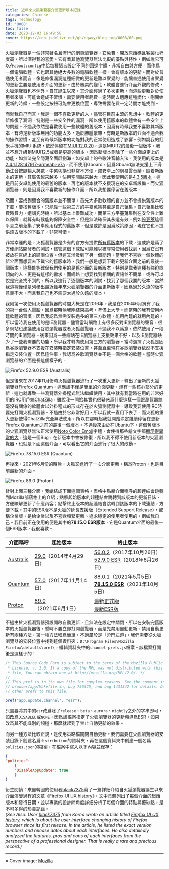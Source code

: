 ```yaml
---
title: 近年來火狐瀏覽器介面更新版本記錄
categories: Chinese
tags: Technology
id: '0008'
toc: false
date: 2023-12-03 16:49:58
cover: https://cdn.jsdelivr.net/gh/dqwyy/blog-img/0008/00.png
---
```

<div lang="zh-TW">

火狐瀏覽器是一個非常著名且流行的網頁瀏覽器，它免費、開放原始碼且客製化程度高，所以深得我的喜愛。它有着其他瀏覽器無法比擬的優點與特性，例如說它可以在`about:config`中給每種語言設定不同的回退字體，非常自由與方便。而作爲一個電腦軟體，它也跟其他絕大多數的電腦軟體一樣，會有版本的更新。而對於普通使用者而言，像是修復漏洞這種細微的更新是難以察覺的，能讓普通使用者察覺的更新主要是使用者介面的更新。由於審美的變化，軟體會進行介面外觀的修改，火狐瀏覽器也不例外。自其誕生以來，其介面經過了多次更新，而這些更新對於使用者來講，可能會造成不習慣，需要使用者耗費一定時間去適應這種變化，剛開始更新的時候，一些設定按鈕可能會更換位置，導致需要花費一定時間才能找到。
<!-- MORE -->
而就我自己而言，我是一個不喜歡更新的人，儘管在目前主流的思想中，軟體的更新修復了漏洞，特別是一些安全性的漏洞，所以使用舊版本的軟體會有一些安全上的問題。不過我依然是喜歡使用一些軟體的舊版本，因爲有時候我並不喜歡其新版本，有時是新版本無用的功能太多，過於臃腫繁雜，有時是新版本的介面不適合我的操作習慣，甚至有時候新版本的功能對我的正常使用造成了影響。例如說我的紅米手機的MIUI系統，依然停留在[MIUI 12.0.20](https://xiaomirom.com/download/redmi-note-9-4g-9t-9-power-lime-stable-V12.0.20.0.QJQCNXM/)，這是MIUI12的最後一個版本，我並不想升級到MIUI12.5或者是更高的版本，因爲新版本刪除了一些介面設定上的功能，如無法完全隱藏全面屏劉海。如安卓上的谷歌注音輸入法，我使用的版本是[2.4.1.128147917-armeabi-v7a](https://apkpure.com/google-zhuyin-input/com.google.android.apps.inputmethod.zhuyin/download/2.4.1.128147917-armeabi-v7a)，而不使用Gboard，因爲Gboard無法支援上下滑動注音按鍵輸入英數，中英切換也非常不方便。如安卓上的網易雲音樂，隨着新版本的更新，其廣告越來越多，佔用空間越來越大，因此我使用的是[4.3.5版本](https://www.wandoujia.com/apps/293217/history_v114)，這是目前安卓能使用的最舊的版本，再老的版本就不支援現在的安卓新設備。而火狐瀏覽器，則是因爲我不喜歡新的操作介面，所以我想要停留在舊版本。

然而，要找到適合的舊版本並不簡單，首先大多數軟體的官方並不會提供舊版本的下載，要找舊版本，只能靠一些第三方的平臺蒐集甚至是自己蒐集。自己蒐集比較費時費力，還講究時機，所以基本上很難成功，而第三方平臺蒐集則在安全性上難以保障，就算有時候能夠保障安全性，但是無法確保其永遠有效。例如[豌豆莢](https://www.wandoujia.com/)這個平臺之前蒐集了安卓應用程式的舊版本，但是或許是因爲政策原因，現在它也不提供遠古版本的下載了，非常可惜。

非常幸運的是，火狐瀏覽器是少有的官方有提供[所有舊版本](https://ftp.mozilla.org/pub/firefox/releases/)的下載，這或許是爲了方便網站開發者的測試，儘管這個下載點可能難以被尋常使用者找到，因爲它沒有被放在官網上的顯眼位置。但這又涉及到了另一個問題，當我們不喜歡一個軟體的新介面而想要去下載它的舊版本時，我們一般是想要下載它更新介面之前的最後一個版本，這樣能夠確保我們使用的是舊介面的最新版本，特別是像我這種有強迫症傾向的人，更是有這樣的需求。而網路上想要找到相關的資訊並不簡單，或許可以說是完全找不到的，所以我進行了逐個版本的測試，找到了那個我要的版本。當然我這裡僅僅是列舉出最近幾年來火狐瀏覽器的介面更新版本，因爲過於久遠的版本意義不大，而且我自己也不需要太過於久遠的版本。

我剛第一次使用火狐瀏覽器的時間大概是在2016年。我是在2015年6月擁有了我的第一台個人電腦，因爲那時候我剛結束高考，準備上大學。而當時的我有使用內建軟體的習慣，因爲我認爲無需安裝過多的第三方軟體，能用內建的就用內建的。所以當時我在使用的是IE瀏覽器。儘管當時網路上有很多反對IE瀏覽器的聲音，很多網站也建議使用谷歌瀏覽器或者火狐瀏覽器，不過我不以爲意，依然使用了一段時間的IE瀏覽器。後來因爲一些網站在IE瀏覽器上支援效果不好，以及IE瀏覽器缺少了一些我需要的功能，所以我才轉向使用第三方的瀏覽器。當時選擇了火狐是因爲谷歌瀏覽器不支援在安裝時指定安裝位置，甚至直至現在谷歌瀏覽器依然不支援指定安裝位置，因爲這件事，我認爲谷歌瀏覽器並不是一個合格的軟體。當時火狐瀏覽器的介面是長這個樣子的。

![Firefox 52.9.0 ESR (Australis)](https://cdn.jsdelivr.net/gh/dqwyy/blog-img/0008/52.9.0esr.png)

但是後來在2017年11月份時火狐瀏覽器進行了一次重大更新，釋出了全新的火狐瀏覽器[Firefox Quantum](https://blog.mozilla.org/en/mozilla/introducing-firefox-quantum/)，這應該不僅是簡單的介面更新，還有一些核心部分的更新，這也就導致一些瀏覽器外掛程式無法繼續使用，其中就有我當時在用的非常好用的IRC用戶端[ChatZilla](http://chatzilla.hacksrus.com/)，雖說我一開始其實也很疑惑爲什麼這樣一個跟瀏覽器絲毫沒有關係的軟體會以外掛程式的形式存在於火狐瀏覽器中，導致我要使用IRC時要先打開火狐瀏覽器。不過由於它非常好用，所以我就一直用下去了。而火狐的重大更新使得ChatZilla完全無法使用，所以在那時起我就開始決定繼續停留在更新Firefox Quantum之前的最後一個版本。不過後來由於在Ubuntu下，這個舊版本的火狐瀏覽器無法正常使用[Noto  Color Emoji](https://github.com/googlefonts/noto-emoji)字體，會使得那些繪文字都[顯示得異常的大](https://forum.ubuntu.com.cn/viewtopic.php?p=3212159)，這是一個Bug，在新版本中會被修復，所以我不得不使用新版本的火狐瀏覽器，也就是下面這個介面，可以看出它的介面進行了很大的改動。

![Firefox 78.15.0 ESR (Quantum)](https://cdn.jsdelivr.net/gh/dqwyy/blog-img/0008/78.15.0esr.png)

再後來，2021年6月份的時候，火狐又進行了一次介面更新，稱爲Proton，也是目前最新的介面。

![Firefox 89.0 (Proton)](https://cdn.jsdelivr.net/gh/dqwyy/blog-img/0008/89.0.png)

針對上面三種介面，我總結成下面這個表格。表格中點擊介面稱呼的超連結會跳轉到Mozilla部落格上的介紹；點擊起始版本的超連結會跳轉到該版本的更新日誌，方便瞭解更新了什麼內容；點擊終止版本的超連結會跳轉到該版本的下載連結，方便下載。其中的ESR版本是火狐的延長支援版（Extended Support Release），或稱企業版，是給企業以及不喜歡頻繁更新、追求穩定的使用者使用的，例如我自己。我目前正在使用的便是其中的**78.15.0 ESR版本**，它是Quantum介面的最後一個ESR版本，我很喜歡。

| 介面稱呼 | 起始版本 | 終止版本 | 
| -------- | -------- | -------- |
| [Australis](https://support.mozilla.org/en-US/kb/learn-more-about-design-new-firefox-version-29) | [29.0](https://www.mozilla.org/en-US/firefox/29.0/releasenotes/)（2014年4月29日） | [<i class="fas fa-download"></i> 56.0.2](https://ftp.mozilla.org/pub/firefox/releases/56.0.2/win64/en-US/)（2017年10月26日） <br /> [<i class="fas fa-download"></i> 52.9.0 ESR](https://ftp.mozilla.org/pub/firefox/releases/52.9.0esr/win64/en-US/)（2018年6月26日）|
| [Quantum](https://blog.mozilla.org/en/mozilla/introducing-firefox-quantum/) | [57.0](https://www.mozilla.org/en-US/firefox/57.0/releasenotes/)（2017年11月14日） | [<i class="fas fa-download"></i> 88.0.1](https://ftp.mozilla.org/pub/firefox/releases/88.0.1/win64/en-US/)（2021年5月5日） <br /> [<i class="fas fa-download"></i> **78.15.0 ESR**](https://ftp.mozilla.org/pub/firefox/releases/78.15.0esr/win64/en-US/)（2021年10月5日） |
| [Proton](https://blog.mozilla.org/en/products/firefox/new-firefox-coming-june-1/) | [89.0](https://www.mozilla.org/en-US/firefox/89.0/releasenotes/)（2021年6月1日） | [<i class="fas fa-download"></i> 最新正式版](https://www.mozilla.org/en-US/firefox/windows/) <br /> [<i class="fas fa-download"></i> 最新ESR版](https://www.mozilla.org/en-US/firefox/enterprise/) |

不過由於火狐瀏覽器預設開啟自動更新，且無法在設定中關閉，所以在安裝完舊版本的火狐瀏覽器後，暫時不要立即打開瀏覽器，而是先禁用自動更新。禁用自動更新有兩種方法，第一種方法較爲簡單，不過屬於是「旁門左道」。我們需要從火狐瀏覽器的安裝位置中找到這個資料夾：`D:\Program Files\Mozilla Firefox\defaults\pref\`，編輯資料夾中的`channel-prefs.js`檔案。該檔案打開後是這樣子的：
```js D:\Program Files\Mozilla Firefox\defaults\pref\channel-prefs.js
/* This Source Code Form is subject to the terms of the Mozilla Public
 * License, v. 2.0. If a copy of the MPL was not distributed with this
 * file, You can obtain one at http://mozilla.org/MPL/2.0/. */
//
// This pref is in its own file for complex reasons. See the comment in
// browser/app/Makefile.in, bug 756325, and bug 1431342 for details. Do not add
// other prefs to this file.

pref("app.update.channel", "esr");
```

只需要將其中的`esr`改爲除了`release`、`beta`、`aurora`、`nightly`之外的字串即可，如改爲`DISABLED`或`NONE`，因爲該檔案指定了火狐瀏覽器的[更新頻道](http://kb.mozillazine.org/Software_Update#Update_channels_-_Advanced)爲ESR，如果改爲其不能識別的頻道，那麼就起到了禁止自動更新的效果。

而另一種方法比較正規，是使用策略檔關閉自動更新。我們需要在火狐瀏覽器的安裝目錄下創建名爲`distribution`的資料夾，再在這個資料夾中創建一個名爲`policies.json`的檔案，在檔案中寫入以下內容並保存：
```json D:\Program Files\Mozilla Firefox\distribution\policies.json
{
"policies":
	{
	"DisableAppUpdate": true
	}
}
```

衍生閱讀：來自韓國的使用者[black7375](https://github.com/black7375)寫了一篇詳細介紹自火狐瀏覽器誕生以來介面演變過程的文章《[Firefox UI UX history](https://github.com/black7375/Firefox-UI-Fix/wiki/%5BArticle%5D-0.-Firefox-UI-UX-history)》，文中具體列出了每個介面的起始版本和發行日期，並以專業的設計師角度詳細分析了每個介面的特點與優缺點，是不可多得的珍貴記錄。 <br /> *(See Also: User [black7375](https://github.com/black7375) from Korea wrote an article titled [Firefox UI UX history](https://github.com/black7375/Firefox-UI-Fix/wiki/%5BArticle%5D-0.-Firefox-UI-UX-history), which is about the user interface changing history of Firefox browser since its first release. In the article, he listed the exact version numbers and release dates about each interfaces. He also detailedly analyzed the features, pros and cons of each interfaces from the perspective of a professional designer. That is really a rare and precious record.)*

</div>

----
<div class="is-size-7">

※ Cover image: [Mozilla](https://blog.mozilla.org/en/products/quick-as-a-fox-firefox-keeps-getting-faster/)

</div>
